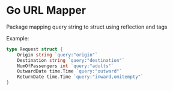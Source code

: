 # Go URL Mapper

Package mapping query string to struct using reflection and tags

Example:

```go
type Request struct {
    Origin string `query:"origin"` 
    Destination string `query:"destination"`
    NumOfPassengers int `query:"adults"`
    OutwardDate time.Time `query:"outward"`
    ReturnDate time.Time `query:"inward,omitempty"`
}
```
